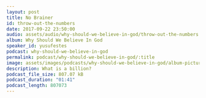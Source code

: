 ```yaml
---
layout: post
title: No Brainer
id: throw-out-the-numbers
date: 2017-09-22 23:50:00
audio: assets/audio/why-should-we-believe-in-god/throw-out-the-numbers.mp3
album: Why Should We Believe In God
speaker_id: yusufestes
podcast: why-should-we-believe-in-god
permalink: podcast/why-should-we-believe-in-god/:title
image: assets/images/podcasts/why-should-we-believe-in-god/album-picture-small.jpg
description: What is a billion?
podcast_file_size: 807.07 kB
podcast_duration: "01:41"
podcast_length: 807073
---
```

